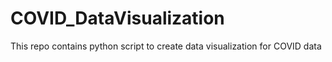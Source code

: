# COVID_DataVisualization
This repo contains python script to create data visualization for COVID data
